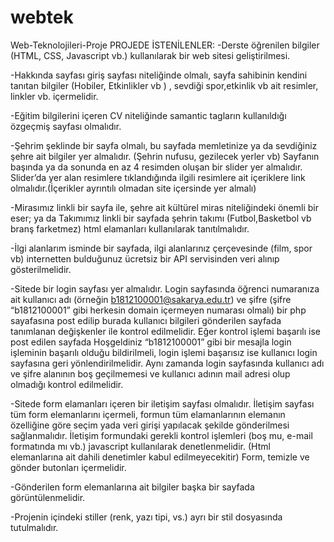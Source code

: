 # webtek
Web-Teknolojileri-Proje
PROJEDE İSTENİLENLER:
-Derste öğrenilen bilgiler (HTML, CSS, Javascript vb.) kullanılarak bir web sitesi geliştirilmesi.

-Hakkında sayfası giriş sayfası niteliğinde olmalı, sayfa sahibinin kendini tanıtan bilgiler (Hobiler,
Etkinlikler vb ) , sevdiği spor,etkinlik vb ait resimler, linkler vb. içermelidir.

-Eğitim bilgilerini içeren CV niteliğinde samantic tagların kullanıldığı özgeçmiş sayfası olmalıdır.

-Şehrim şeklinde bir sayfa olmalı, bu sayfada memletinize ya da sevdiğiniz şehre ait bilgiler yer
almalıdır. (Şehrin nufusu, gezilecek yerler vb) Sayfanın başında ya da sonunda en az 4 resimden
oluşan bir slider yer almalıdır. Slider’da yer alan resimlere tıklandığında ilgili resimlere ait içeriklere
link olmalıdır.(İçerikler ayrıntılı olmadan site içersinde yer almalı)

-Mirasımız linkli bir sayfa ile, şehre ait kültürel miras niteliğindeki önemli bir eser; ya da Takımımız
linkli bir sayfada şehrin takımı (Futbol,Basketbol vb branş farketmez) html elamanları kullanılarak
tanıtılmalıdır.

-İlgi alanlarım isminde bir sayfada, ilgi alanlarınız çerçevesinde (film, spor vb) internetten bulduğunuz
ücretsiz bir API servisinden veri alınıp gösterilmelidir.

-Sitede bir login sayfası yer almalıdır. Login sayfasında öğrenci numaranıza ait kullanıcı adı (örneğin
b1812100001@sakarya.edu.tr) ve şifre (şifre “b1812100001” gibi herkesin domain içermeyen
numarası olmalı) bir php sayafasına post edilip burada kullanıcı bilgileri gönderilen sayfada
tanımlanan değişkenler ile kontrol edilmelidir. Eğer kontrol işlemi başarılı ise post edilen sayfada
Hoşgeldiniz “b1812100001” gibi bir mesajla login işleminin başarılı olduğu bildirilmeli, login işlemi
başarısız ise kullanıcı login sayfasına geri yönlendirilmelidir. Aynı zamanda login sayfasında kullanıcı
adı ve şifre alanının boş geçilmemesi ve kullanıcı adının mail adresi olup olmadığı kontrol edilmelidir.

-Sitede form elamanları içeren bir iletişim sayfası olmalıdır.
İletişim sayfası tüm form elemanlarını içermeli, formun tüm elamanlarının elemanın özelliğine
göre seçim yada veri girişi yapılacak şekilde gönderilmesi sağlanmalıdır.
İletişim formundaki gerekli kontrol işlemleri (boş mu, e-mail formatında mı vb.) javascript
kullanılarak denetlenmelidir. (Html elemanlarına ait dahili denetimler kabul edilmeyecekitir)
Form, temizle ve gönder butonları içermelidir.

-Gönderilen form elemanlarına ait bilgiler başka bir sayfada görüntülenmelidir.

-Projenin içindeki stiller (renk, yazı tipi, vs.) ayrı bir stil dosyasında tutulmalıdır. 
